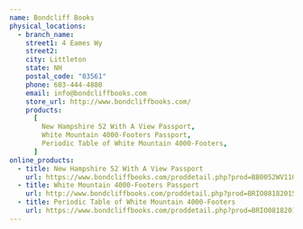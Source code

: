 ```yaml
---
name: Bondcliff Books
physical_locations:
  - branch_name:
    street1: 4 Eames Wy
    street2:
    city: Littleton
    state: NH
    postal_code: "03561"
    phone: 603-444-4880
    email: info@bondcliffbooks.com
    store_url: http://www.bondcliffbooks.com/
    products:
      [
        New Hampshire 52 With A View Passport,
        White Mountain 4000-Footers Passport,
        Periodic Table of White Mountain 4000-Footers,
      ]
online_products:
  - title: New Hampshire 52 With A View Passport
    url: https://www.bondcliffbooks.com/proddetail.php?prod=BB0052WV110818
  - title: White Mountain 4000-Footers Passport
    url: http://www.bondcliffbooks.com/proddetail.php?prod=BRIO08182015-1
  - title: Periodic Table of White Mountain 4000-Footers
    url: https://www.bondcliffbooks.com/proddetail.php?prod=BRIO08182015-02
---
```


